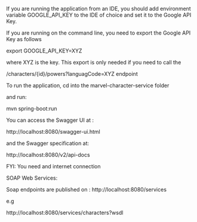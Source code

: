 If you are running the application from an IDE, you should add environment variable GOOGLE_API_KEY to the IDE
of choice and set it to the Google API Key.

If you are running on the command line, you need to export the
Google API Key as follows

export GOOGLE_API_KEY=XYZ

where XYZ is the key. This export is only needed if you need to call the

/characters/{id}/powers?languagCode=XYZ endpoint

To run the application, cd into the marvel-character-service folder

and run:

mvn spring-boot:run

You can access the Swagger UI at :

http://localhost:8080/swagger-ui.html

and the Swagger specification at:

http://localhost:8080/v2/api-docs


FYI: You need and internet connection


SOAP Web Services:

Soap endpoints are published on : http://localhost:8080/services

e.g

http://localhost:8080/services/characters?wsdl

